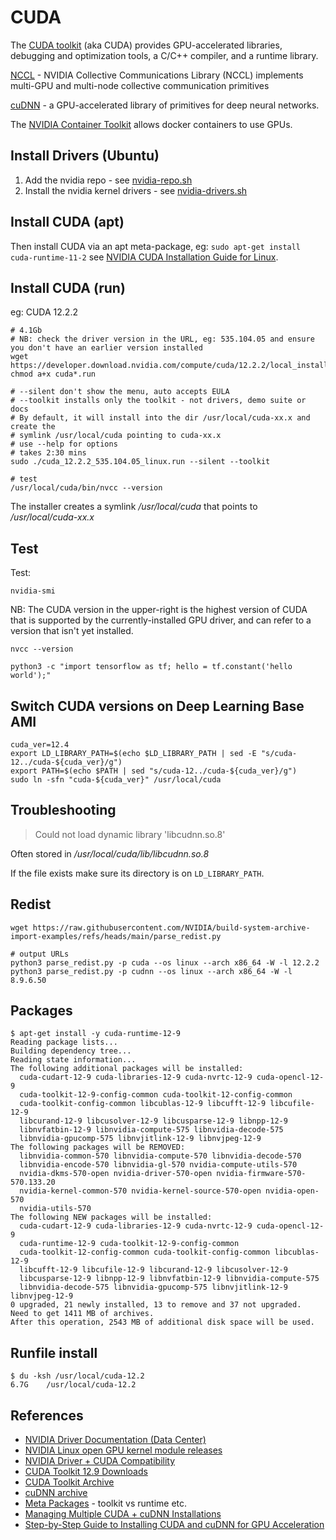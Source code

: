 # CUDA

The [CUDA toolkit](https://developer.nvidia.com/cuda-toolkit) (aka CUDA) provides GPU-accelerated libraries, debugging and optimization tools, a C/C++ compiler, and a runtime library.

[NCCL](https://developer.nvidia.com/nccl) - NVIDIA Collective Communications Library (NCCL) implements multi-GPU and multi-node collective communication primitives

[cuDNN](https://developer.nvidia.com/cudnn) - a GPU-accelerated library of primitives for deep neural networks.

The [NVIDIA Container Toolkit](cuda-docker.md#nvidia-container-toolkit) allows docker containers to use GPUs.

## Install Drivers (Ubuntu)

1. Add the nvidia repo - see [nvidia-repo.sh](https://github.com/tekumara/setup-nvidia/blob/main/install/nvidia-repo.sh)
1. Install the nvidia kernel drivers - see [nvidia-drivers.sh](https://github.com/tekumara/setup-nvidia/blob/main/install/nvidia-drivers.sh)

## Install CUDA (apt)

Then install CUDA via an apt meta-package, eg: `sudo apt-get install cuda-runtime-11-2` see [NVIDIA CUDA Installation Guide for Linux](https://docs.nvidia.com/cuda/cuda-installation-guide-linux/index.html#package-manager-metas).

## Install CUDA (run)

eg: CUDA 12.2.2

```
# 4.1Gb
# NB: check the driver version in the URL, eg: 535.104.05 and ensure you don't have an earlier version installed
wget https://developer.download.nvidia.com/compute/cuda/12.2.2/local_installers/cuda_12.2.2_535.104.05_linux.run
chmod a+x cuda*.run

# --silent don't show the menu, auto accepts EULA
# --toolkit installs only the toolkit - not drivers, demo suite or docs
# By default, it will install into the dir /usr/local/cuda-xx.x and create the
# symlink /usr/local/cuda pointing to cuda-xx.x
# use --help for options
# takes 2:30 mins
sudo ./cuda_12.2.2_535.104.05_linux.run --silent --toolkit

# test
/usr/local/cuda/bin/nvcc --version
```

The installer creates a symlink _/usr/local/cuda_ that points to _/usr/local/cuda-xx.x_

## Test

Test:

```
nvidia-smi
```

NB: The CUDA version in the upper-right is the highest version of CUDA that is supported by the currently-installed GPU driver, and can refer to a version that isn't yet installed.

```
nvcc --version
```

```
python3 -c "import tensorflow as tf; hello = tf.constant('hello world');"
```

## Switch CUDA versions on Deep Learning Base AMI

```
cuda_ver=12.4
export LD_LIBRARY_PATH=$(echo $LD_LIBRARY_PATH | sed -E "s/cuda-12../cuda-${cuda_ver}/g")
export PATH=$(echo $PATH | sed "s/cuda-12../cuda-${cuda_ver}/g")
sudo ln -sfn "cuda-${cuda_ver}" /usr/local/cuda
```

## Troubleshooting

> Could not load dynamic library 'libcudnn.so.8'

Often stored in _/usr/local/cuda/lib/libcudnn.so.8_

If the file exists make sure its directory is on `LD_LIBRARY_PATH`.

## Redist

```
wget https://raw.githubusercontent.com/NVIDIA/build-system-archive-import-examples/refs/heads/main/parse_redist.py

# output URLs
python3 parse_redist.py -p cuda --os linux --arch x86_64 -W -l 12.2.2
python3 parse_redist.py -p cudnn --os linux --arch x86_64 -W -l 8.9.6.50

```

## Packages

```
$ apt-get install -y cuda-runtime-12-9
Reading package lists...
Building dependency tree...
Reading state information...
The following additional packages will be installed:
  cuda-cudart-12-9 cuda-libraries-12-9 cuda-nvrtc-12-9 cuda-opencl-12-9
  cuda-toolkit-12-9-config-common cuda-toolkit-12-config-common
  cuda-toolkit-config-common libcublas-12-9 libcufft-12-9 libcufile-12-9
  libcurand-12-9 libcusolver-12-9 libcusparse-12-9 libnpp-12-9
  libnvfatbin-12-9 libnvidia-compute-575 libnvidia-decode-575
  libnvidia-gpucomp-575 libnvjitlink-12-9 libnvjpeg-12-9
The following packages will be REMOVED:
  libnvidia-common-570 libnvidia-compute-570 libnvidia-decode-570
  libnvidia-encode-570 libnvidia-gl-570 nvidia-compute-utils-570
  nvidia-dkms-570-open nvidia-driver-570-open nvidia-firmware-570-570.133.20
  nvidia-kernel-common-570 nvidia-kernel-source-570-open nvidia-open-570
  nvidia-utils-570
The following NEW packages will be installed:
  cuda-cudart-12-9 cuda-libraries-12-9 cuda-nvrtc-12-9 cuda-opencl-12-9
  cuda-runtime-12-9 cuda-toolkit-12-9-config-common
  cuda-toolkit-12-config-common cuda-toolkit-config-common libcublas-12-9
  libcufft-12-9 libcufile-12-9 libcurand-12-9 libcusolver-12-9
  libcusparse-12-9 libnpp-12-9 libnvfatbin-12-9 libnvidia-compute-575
  libnvidia-decode-575 libnvidia-gpucomp-575 libnvjitlink-12-9 libnvjpeg-12-9
0 upgraded, 21 newly installed, 13 to remove and 37 not upgraded.
Need to get 1411 MB of archives.
After this operation, 2543 MB of additional disk space will be used.
```

## Runfile install


```
$ du -ksh /usr/local/cuda-12.2
6.7G    /usr/local/cuda-12.2
```

## References

- [NVIDIA Driver Documentation (Data Center)](https://docs.nvidia.com/datacenter/tesla/index.html)
- [NVIDIA Linux open GPU kernel module releases](https://github.com/NVIDIA/open-gpu-kernel-modules/releases)
- [NVIDIA Driver + CUDA Compatibility](https://docs.nvidia.com/deploy/cuda-compatibility/index.html)
- [CUDA Toolkit 12.9 Downloads](https://developer.nvidia.com/cuda-downloads?target_os=Linux&target_arch=x86_64&Distribution=Ubuntu&target_version=22.04&target_type=deb_local)
- [CUDA Toolkit Archive](https://developer.nvidia.com/cuda-toolkit-archive)
- [cuDNN archive](https://developer.nvidia.com/rdp/cudnn-archive)
- [Meta Packages](https://docs.nvidia.com/cuda/cuda-installation-guide-linux/#meta-packages) - toolkit vs runtime etc.
- [Managing Multiple CUDA + cuDNN Installations](https://medium.com/@yushantripleseven/managing-multiple-cuda-cudnn-installations-ba9cdc5e2654)
- [Step-by-Step Guide to Installing CUDA and cuDNN for GPU Acceleration](https://www.digitalocean.com/community/tutorials/install-cuda-cudnn-for-gpu#installing-cuda-on-ubuntu)

